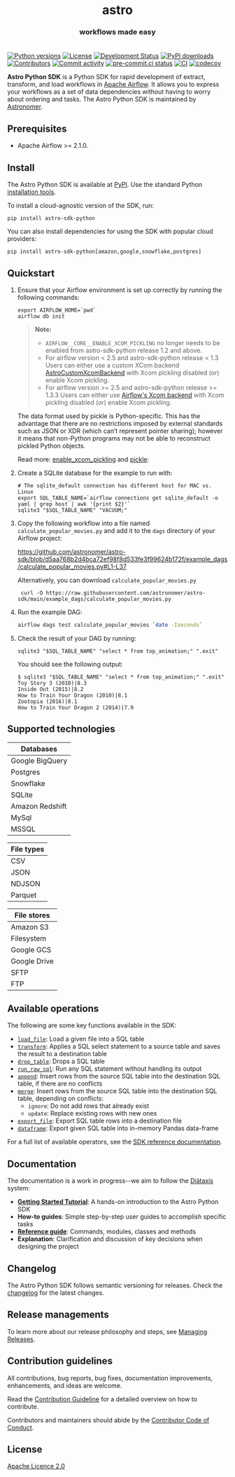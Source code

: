 <h1 align="center">
  astro
</h1>
  <h3 align="center">
  workflows made easy<br><br>
</h3>

[![Python versions](https://img.shields.io/pypi/pyversions/astro-sdk-python.svg)](https://pypi.org/pypi/astro-sdk-python)
[![License](https://img.shields.io/pypi/l/astro-sdk-python.svg)](https://pypi.org/pypi/astro-sdk-python)
[![Development Status](https://img.shields.io/pypi/status/astro-sdk-python.svg)](https://pypi.org/pypi/astro-sdk-python)
[![PyPI downloads](https://img.shields.io/pypi/dm/astro-sdk-python.svg)](https://pypistats.org/packages/astro-sdk-python)
[![Contributors](https://img.shields.io/github/contributors/astronomer/astro-sdk)](https://github.com/astronomer/astro-sdk)
[![Commit activity](https://img.shields.io/github/commit-activity/m/astronomer/astro-sdk)](https://github.com/astronomer/astro-sdk)
[![pre-commit.ci status](https://results.pre-commit.ci/badge/github/astronomer/astro-sdk/main.svg)](https://results.pre-commit.ci/latest/github/astronomer/astro-sdk/main)
[![CI](https://github.com/astronomer/astro-sdk/actions/workflows/ci-python-sdk.yaml/badge.svg)](https://github.com/astronomer/astro-sdk)
[![codecov](https://codecov.io/gh/astronomer/astro-sdk/branch/main/graph/badge.svg?token=MI4SSE50Q6)](https://codecov.io/gh/astronomer/astro-sdk)

**Astro Python SDK** is a Python SDK for rapid development of extract, transform, and load workflows in [Apache Airflow](https://airflow.apache.org/). It allows you to express your workflows as a set of data dependencies without having to worry about ordering and tasks. The Astro Python SDK is maintained by [Astronomer](https://astronomer.io).

## Prerequisites

- Apache Airflow >= 2.1.0.

## Install

The Astro Python SDK is available at [PyPI](https://pypi.org/project/astro-sdk-python/). Use the standard Python
[installation tools](https://packaging.python.org/en/latest/tutorials/installing-packages/).

To install a cloud-agnostic version of the SDK, run:

```shell
pip install astro-sdk-python
```

You can also install dependencies for using the SDK with popular cloud providers:

```shell
pip install astro-sdk-python[amazon,google,snowflake,postgres]
```


## Quickstart
1. Ensure that your Airflow environment is set up correctly by running the following commands:

    ```shell
    export AIRFLOW_HOME=`pwd`
    airflow db init
    ```

   > **Note:**
   > - `AIRFLOW__CORE__ENABLE_XCOM_PICKLING` no longer needs to be enabled from astro-sdk-python release 1.2 and above.
   > - For airflow version < 2.5 and astro-sdk-python release < 1.3 Users can either use a custom XCom backend [AstroCustomXcomBackend](https://astro-sdk-python.readthedocs.io/en/latest/guides/xcom_backend.html#xcom-backend) with Xcom pickling disabled (or) enable Xcom pickling.
   > - For airflow version >= 2.5 and astro-sdk-python release >= 1.3.3 Users can either use [Airflow's Xcom backend](https://astro-sdk-python.readthedocs.io/en/latest/guides/xcom_backend.html#airflow_xcom_backend) with Xcom pickling disabled (or) enable Xcom pickling.

    The data format used by pickle is Python-specific. This has the advantage that there are no restrictions imposed by external standards such as JSON or XDR (which can’t represent pointer sharing); however it means that non-Python programs may not be able to reconstruct pickled Python objects.

    Read more: [enable_xcom_pickling](https://airflow.apache.org/docs/apache-airflow/stable/configurations-ref.html#enable-xcom-pickling) and [pickle](https://docs.python.org/3/library/pickle.html#comparison-with-json):



2. Create a SQLite database for the example to run with:

    ```shell
    # The sqlite_default connection has different host for MAC vs. Linux
    export SQL_TABLE_NAME=`airflow connections get sqlite_default -o yaml | grep host | awk '{print $2}'`
    sqlite3 "$SQL_TABLE_NAME" "VACUUM;"
    ```

3. Copy the following workflow into a file named `calculate_popular_movies.py` and add it to the `dags` directory of your Airflow project:

   https://github.com/astronomer/astro-sdk/blob/d5aa768b2d4bca72ef98f8d533fe3f99624b172f/example_dags/calculate_popular_movies.py#L1-L37

   Alternatively, you can download `calculate_popular_movies.py`
   ```shell
    curl -O https://raw.githubusercontent.com/astronomer/astro-sdk/main/example_dags/calculate_popular_movies.py
   ```

4. Run the example DAG:

    ```sh
    airflow dags test calculate_popular_movies `date -Iseconds`
    ```

5. Check the result of your DAG by running:

    ```shell
    sqlite3 "$SQL_TABLE_NAME" "select * from top_animation;" ".exit"
    ```

    You should see the following output:

    ```shell
    $ sqlite3 "$SQL_TABLE_NAME" "select * from top_animation;" ".exit"
    Toy Story 3 (2010)|8.3
    Inside Out (2015)|8.2
    How to Train Your Dragon (2010)|8.1
    Zootopia (2016)|8.1
    How to Train Your Dragon 2 (2014)|7.9
    ```

## Supported technologies

| Databases       |
|-----------------|
| Google BigQuery |
| Postgres        |
| Snowflake       |
| SQLite          |
| Amazon Redshift |
| MySql           |
| MSSQL           |


| File types |
|------------|
| CSV        |
| JSON       |
| NDJSON     |
| Parquet    |

| File stores |
|------------ |
| Amazon S3   |
| Filesystem  |
| Google GCS  |
| Google Drive|
| SFTP        |
| FTP         |

## Available operations

The following are some key functions available in the SDK:

- [`load_file`](https://astro-sdk-python.readthedocs.io/en/stable/astro/sql/operators/load_file.html): Load a given file into a SQL table
- [`transform`](https://astro-sdk-python.readthedocs.io/en/stable/astro/sql/operators/transform.html): Applies a SQL select statement to a source table and saves the result to a destination table
- [`drop_table`](https://astro-sdk-python.readthedocs.io/en/stable/astro/sql/operators/drop_table.html): Drops a SQL table
- [`run_raw_sql`](https://astro-sdk-python.readthedocs.io/en/stable/astro/sql/operators/raw_sql.html): Run any SQL statement without handling its output
- [`append`](https://astro-sdk-python.readthedocs.io/en/stable/astro/sql/operators/append.html): Insert rows from the source SQL table into the destination SQL table, if there are no conflicts
- [`merge`](https://astro-sdk-python.readthedocs.io/en/stable/astro/sql/operators/merge.html): Insert rows from the source SQL table into the destination SQL table, depending on conflicts:
  - `ignore`: Do not add rows that already exist
  - `update`: Replace existing rows with new ones
- [`export_file`](https://astro-sdk-python.readthedocs.io/en/stable/astro/sql/operators/export.html): Export SQL table rows into a destination file
- [`dataframe`](https://astro-sdk-python.readthedocs.io/en/stable/astro/sql/operators/dataframe.html): Export given SQL table into in-memory Pandas data-frame

For a full list of available operators, see the [SDK reference documentation](https://astro-sdk-python.readthedocs.io/en/stable/operators.html).

## Documentation

The documentation is a work in progress--we aim to follow the [Diátaxis](https://diataxis.fr/) system:

- **[Getting Started Tutorial](https://docs.astronomer.io/tutorials/astro-python-sdk)**: A hands-on introduction to the Astro Python SDK
- **How-to guides**: Simple step-by-step user guides to accomplish specific tasks
- **[Reference guide](https://astro-sdk-python.readthedocs.io/)**: Commands, modules, classes and methods
- **Explanation**: Clarification and discussion of key decisions when designing the project

## Changelog

The Astro Python SDK follows semantic versioning for releases. Check the [changelog](python-sdk/docs/CHANGELOG.md) for the latest changes.

## Release managements

To learn more about our release philosophy and steps, see [Managing Releases](python-sdk/docs/development/RELEASE.md).

## Contribution guidelines

All contributions, bug reports, bug fixes, documentation improvements, enhancements, and ideas are welcome.

Read the [Contribution Guideline](python-sdk/docs/development/CONTRIBUTING.md) for a detailed overview on how to contribute.

Contributors and maintainers should abide by the [Contributor Code of Conduct](CODE_OF_CONDUCT.md).

## License

[Apache Licence 2.0](LICENSE)

